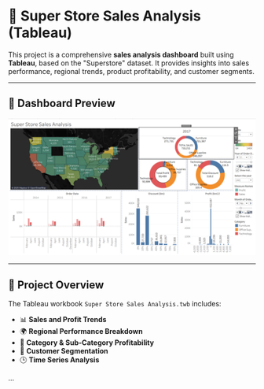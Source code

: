 # 🛒 Super Store Sales Analysis (Tableau)

This project is a comprehensive **sales analysis dashboard** built using **Tableau**, based on the "Superstore" dataset. It provides insights into sales performance, regional trends, product profitability, and customer segments.

---

## 📸 Dashboard Preview

![Superstore Dashboard](https://github.com/Satyam22iitk/GFG_PROJECTS/blob/main/Tableau/Super_Store_Sales_Analysis/Screenshot%202025-07-06%20234204.png)

---

## 📌 Project Overview

The Tableau workbook `Super Store Sales Analysis.twb` includes:

- 📊 **Sales and Profit Trends**
- 🌍 **Regional Performance Breakdown**
- 🧾 **Category & Sub-Category Profitability**
- 👥 **Customer Segmentation**
- 🕒 **Time Series Analysis**

...

